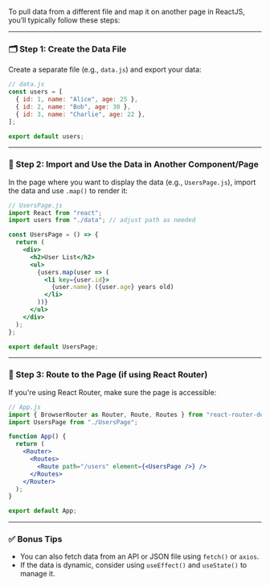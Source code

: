 To pull data from a different file and map it on another page in ReactJS, you’ll typically follow these steps:

---

### 🗂️ Step 1: Create the Data File
Create a separate file (e.g., `data.js`) and export your data:

```js
// data.js
const users = [
  { id: 1, name: "Alice", age: 25 },
  { id: 2, name: "Bob", age: 30 },
  { id: 3, name: "Charlie", age: 22 },
];

export default users;
```

---

### 📄 Step 2: Import and Use the Data in Another Component/Page

In the page where you want to display the data (e.g., `UsersPage.js`), import the data and use `.map()` to render it:

```jsx
// UsersPage.js
import React from "react";
import users from "./data"; // adjust path as needed

const UsersPage = () => {
  return (
    <div>
      <h2>User List</h2>
      <ul>
        {users.map(user => (
          <li key={user.id}>
            {user.name} ({user.age} years old)
          </li>
        ))}
      </ul>
    </div>
  );
};

export default UsersPage;
```

---

### 🧭 Step 3: Route to the Page (if using React Router)

If you're using React Router, make sure the page is accessible:

```jsx
// App.js
import { BrowserRouter as Router, Route, Routes } from "react-router-dom";
import UsersPage from "./UsersPage";

function App() {
  return (
    <Router>
      <Routes>
        <Route path="/users" element={<UsersPage />} />
      </Routes>
    </Router>
  );
}

export default App;
```

---

### ✅ Bonus Tips
- You can also fetch data from an API or JSON file using `fetch()` or `axios`.
- If the data is dynamic, consider using `useEffect()` and `useState()` to manage it.

